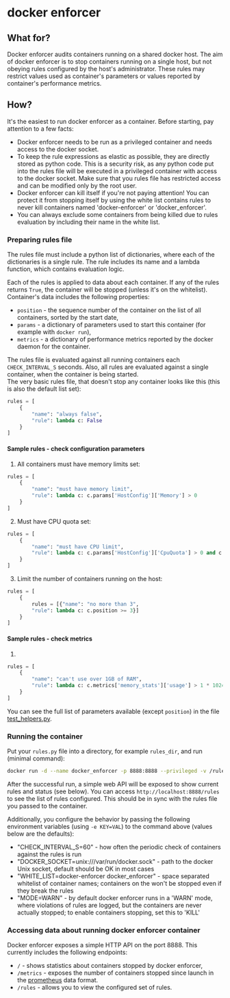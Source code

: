 # docker enforcer

## What for?
Docker enforcer audits containers running on a shared docker host. The aim of docker enforcer is to stop containers running on a single host, but not obeying rules configured by the host's administrator. These rules may restrict values used as container's parameters or values reported by container's performance metrics.
 
## How?
It's the easiest to run docker enforcer as a container. Before starting, pay attention to a few facts:
- Docker enforcer needs to be run as a privileged container and needs access to the docker socket.
- To keep the rule expressions as elastic as possible, they are directly stored as python code. This is a security risk, as any python code put into the rules file will be executed in a privileged container with access to the docker socket. Make sure that you rules file has restricted access and can be modified only by the root user.
- Docker enforcer can kill itself if you're not paying attention! You can protect it from stopping itself by using the white list contains rules to never kill containers named 'docker-enforcer' or 'docker_enforcer'.
- You can always exclude some containers from being killed due to rules evaluation by including their name in the white list.
 
### Preparing rules file
The rules file must include a python list of dictionaries, where each of the dictionaries is a single rule. The rule includes its name and a lambda function, which contains evaluation logic. 

Each of the rules is applied to data about each container. If any of the rules returns `True`, the container will be stopped (unless it's on the whitelist). Container's data includes the following properties:
- `position` - the sequence number of the container on the list of all containers, sorted by the start date,
- `params` - a dictionary of parameters used to start this container (for example with `docker run`),
- `metrics` - a dictionary of performance metrics reported by the docker daemon for the container.
 
The rules file is evaluated against all running containers each `CHECK_INTERVAL_S` seconds. Also, all rules are evaluated against a single container, when the container is being started.  
The very basic rules file, that doesn't stop any container looks like this (this is also the default list set):
```python
rules = [
    {
        "name": "always false",
        "rule": lambda c: False
    }
]
```

#### Sample rules - check configuration parameters
1. All containers must have memory limits set:
```python
rules = [
    {
        "name": "must have memory limit", 
        "rule": lambda c: c.params['HostConfig']['Memory'] > 0
    }
]    
```

2. Must have CPU quota set:
```python
rules = [
    {
        "name": "must have CPU limit",
        "rule": lambda c: c.params['HostConfig']['CpuQuota'] > 0 and c.params['HostConfig']['CpuPeriod'] > 0
    }
]    
```

3. Limit the number of containers running on the host:
```python
rules = [
    {
        rules = [{"name": "no more than 3",
        "rule": lambda c: c.position >= 3}]
    }
]    
```


#### Sample rules - check metrics
1. 
```python
rules = [
    {
        "name": "can't use over 1GB of RAM", 
        "rule": lambda c: c.metrics['memory_stats']['usage'] > 1 * 1024 ** 3        
    }
]    
```

You can see the full list of parameters available (except `position`) in the file [test_helpers.py](test_helpers.py).

### Running the container
Put your `rules.py` file into a directory, for example `rules_dir`, and run (minimal command):
```bash
docker run -d --name docker_enforcer -p 8888:8888 --privileged -v /rules_dir:/opt/docker_enforcer/rules -v /var/run:/var/run docker_enforcer:latest
```
After the successful run, a simple web API will be exposed to show current rules and status (see below). You can access `http://localhost:8888/rules` to see the list of rules configured. This should be in sync with the rules file you passed to the container.

Additionally, you configure the behavior by passing the following environment variables (using `-e KEY=VAL`) to the command above (values below are the defaults):
- "CHECK_INTERVAL_S=60" - how often the periodic check of containers against the rules is run 
- "DOCKER_SOCKET=unix:///var/run/docker.sock" -  path to the docker Unix socket, default should be OK in most cases
- "WHITE_LIST=docker-enforcer docker_enforcer" - space separated whitelist of container names; containers on the won't be stopped even if they break the rules
- "MODE=WARN" - by default docker enforcer runs in a 'WARN' mode, where violations of rules are logged, but the containers are never actually stopped; to enable containers stopping, set this to 'KILL' 
 
### Accessing data about running docker enforcer container
Docker enforcer exposes a simple HTTP API on the port 8888. This currently includes the following endpoints:
- `/` - shows statistics about containers stopped by docker enforcer,
- `/metrics` - exposes the number of containers stopped since launch in the [prometheus](https://prometheus.io/) data format.
- `/rules` - allows you to view the configured set of rules.
  
